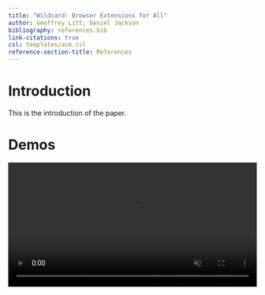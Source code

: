 ```yaml
---
title: "Wildcard: Browser Extensions for All"
author: Geoffrey Litt; Daniel Jackson
bibliography: references.bib
link-citations: true
csl: templates/acm.csl
reference-section-title: References
---
```



# Introduction

This is the introduction of the paper.

# Demos

<video width="100%" src="media/test.mp4" autoplay loop muted playsinline controls class>
</video>
